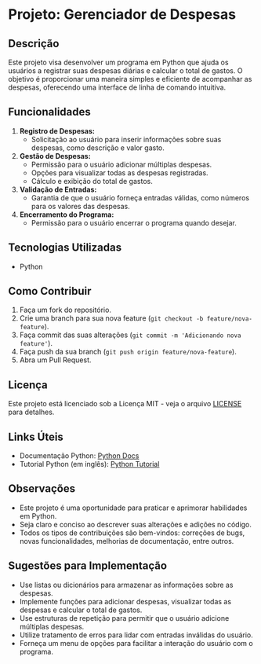 # Projeto: Gerenciador de Despesas

## Descrição
Este projeto visa desenvolver um programa em Python que ajuda os usuários a registrar suas despesas diárias e calcular o total de gastos. O objetivo é proporcionar uma maneira simples e eficiente de acompanhar as despesas, oferecendo uma interface de linha de comando intuitiva.

## Funcionalidades
1. **Registro de Despesas:**
   - Solicitação ao usuário para inserir informações sobre suas despesas, como descrição e valor gasto.
2. **Gestão de Despesas:**
   - Permissão para o usuário adicionar múltiplas despesas.
   - Opções para visualizar todas as despesas registradas.
   - Cálculo e exibição do total de gastos.
3. **Validação de Entradas:**
   - Garantia de que o usuário forneça entradas válidas, como números para os valores das despesas.
4. **Encerramento do Programa:**
   - Permissão para o usuário encerrar o programa quando desejar.

## Tecnologias Utilizadas
- Python

## Como Contribuir
1. Faça um fork do repositório.
2. Crie uma branch para sua nova feature (`git checkout -b feature/nova-feature`).
3. Faça commit das suas alterações (`git commit -m 'Adicionando nova feature'`).
4. Faça push da sua branch (`git push origin feature/nova-feature`).
5. Abra um Pull Request.

## Licença
Este projeto está licenciado sob a Licença MIT - veja o arquivo [LICENSE](./LICENSE) para detalhes.

## Links Úteis
- Documentação Python: [Python Docs](https://docs.python.org/3/)
- Tutorial Python (em inglês): [Python Tutorial](https://www.learnpython.org/)

## Observações
- Este projeto é uma oportunidade para praticar e aprimorar habilidades em Python.
- Seja claro e conciso ao descrever suas alterações e adições no código.
- Todos os tipos de contribuições são bem-vindos: correções de bugs, novas funcionalidades, melhorias de documentação, entre outros.

## Sugestões para Implementação
- Use listas ou dicionários para armazenar as informações sobre as despesas.
- Implemente funções para adicionar despesas, visualizar todas as despesas e calcular o total de gastos.
- Use estruturas de repetição para permitir que o usuário adicione múltiplas despesas.
- Utilize tratamento de erros para lidar com entradas inválidas do usuário.
- Forneça um menu de opções para facilitar a interação do usuário com o programa.
